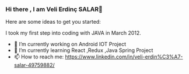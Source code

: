 ###  Hi there , I am Veli Erdinç SALAR👋


Here are some ideas to get you started:

   I took my first step into coding with JAVA in March 2012. 
- 🔭 I’m currently working on Android IOT Project
- 🌱 I’m currently learning React ,Redux ,Java Spring Project
- 📫 How to reach me: https://www.linkedin.com/in/veli-erdin%C3%A7-salar-49759882/


